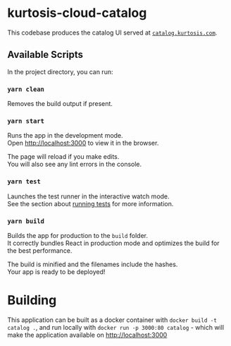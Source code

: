 # kurtosis-cloud-catalog

This codebase produces the catalog UI served at [`catalog.kurtosis.com`](https://catalog.kurtosis.com).

## Available Scripts

In the project directory, you can run:

### `yarn clean`

Removes the build output if present.

### `yarn start`

Runs the app in the development mode.\
Open [http://localhost:3000](http://localhost:3000) to view it in the browser.

The page will reload if you make edits.\
You will also see any lint errors in the console.

### `yarn test`

Launches the test runner in the interactive watch mode.\
See the section about [running tests](https://facebook.github.io/create-react-app/docs/running-tests) for more information.

### `yarn build`

Builds the app for production to the `build` folder.\
It correctly bundles React in production mode and optimizes the build for the best performance.

The build is minified and the filenames include the hashes.\
Your app is ready to be deployed!

# Building

This application can be built as a docker container with `docker build -t catalog .`, and run locally with `docker run
-p 3000:80 catalog` - which will make the application available on [http://localhost:3000](http://localhost:3000)

